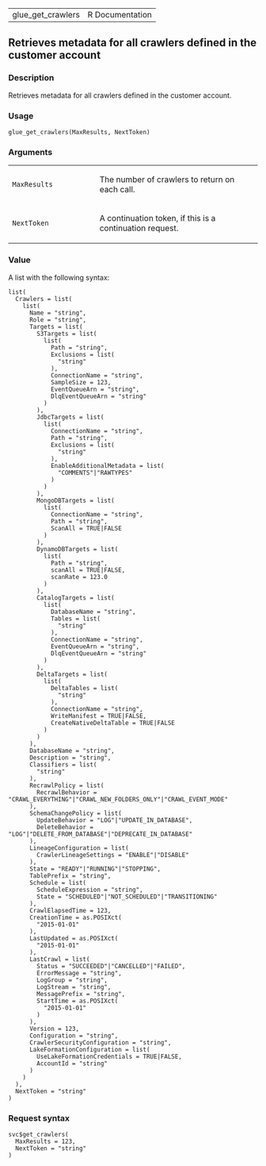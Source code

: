 <table style="width: 100%;">
<tbody>
<tr class="odd">
<td>glue_get_crawlers</td>
<td style="text-align: right;">R Documentation</td>
</tr>
</tbody>
</table>

## Retrieves metadata for all crawlers defined in the customer account

### Description

Retrieves metadata for all crawlers defined in the customer account.

### Usage

    glue_get_crawlers(MaxResults, NextToken)

### Arguments

<table>
<colgroup>
<col style="width: 35%" />
<col style="width: 65%" />
</colgroup>
<tbody>
<tr class="odd">
<td><code id="glue_get_crawlers_:_MaxResults">MaxResults</code></td>
<td><p>The number of crawlers to return on each call.</p></td>
</tr>
<tr class="even">
<td><code id="glue_get_crawlers_:_NextToken">NextToken</code></td>
<td><p>A continuation token, if this is a continuation request.</p></td>
</tr>
</tbody>
</table>

### Value

A list with the following syntax:

    list(
      Crawlers = list(
        list(
          Name = "string",
          Role = "string",
          Targets = list(
            S3Targets = list(
              list(
                Path = "string",
                Exclusions = list(
                  "string"
                ),
                ConnectionName = "string",
                SampleSize = 123,
                EventQueueArn = "string",
                DlqEventQueueArn = "string"
              )
            ),
            JdbcTargets = list(
              list(
                ConnectionName = "string",
                Path = "string",
                Exclusions = list(
                  "string"
                ),
                EnableAdditionalMetadata = list(
                  "COMMENTS"|"RAWTYPES"
                )
              )
            ),
            MongoDBTargets = list(
              list(
                ConnectionName = "string",
                Path = "string",
                ScanAll = TRUE|FALSE
              )
            ),
            DynamoDBTargets = list(
              list(
                Path = "string",
                scanAll = TRUE|FALSE,
                scanRate = 123.0
              )
            ),
            CatalogTargets = list(
              list(
                DatabaseName = "string",
                Tables = list(
                  "string"
                ),
                ConnectionName = "string",
                EventQueueArn = "string",
                DlqEventQueueArn = "string"
              )
            ),
            DeltaTargets = list(
              list(
                DeltaTables = list(
                  "string"
                ),
                ConnectionName = "string",
                WriteManifest = TRUE|FALSE,
                CreateNativeDeltaTable = TRUE|FALSE
              )
            )
          ),
          DatabaseName = "string",
          Description = "string",
          Classifiers = list(
            "string"
          ),
          RecrawlPolicy = list(
            RecrawlBehavior = "CRAWL_EVERYTHING"|"CRAWL_NEW_FOLDERS_ONLY"|"CRAWL_EVENT_MODE"
          ),
          SchemaChangePolicy = list(
            UpdateBehavior = "LOG"|"UPDATE_IN_DATABASE",
            DeleteBehavior = "LOG"|"DELETE_FROM_DATABASE"|"DEPRECATE_IN_DATABASE"
          ),
          LineageConfiguration = list(
            CrawlerLineageSettings = "ENABLE"|"DISABLE"
          ),
          State = "READY"|"RUNNING"|"STOPPING",
          TablePrefix = "string",
          Schedule = list(
            ScheduleExpression = "string",
            State = "SCHEDULED"|"NOT_SCHEDULED"|"TRANSITIONING"
          ),
          CrawlElapsedTime = 123,
          CreationTime = as.POSIXct(
            "2015-01-01"
          ),
          LastUpdated = as.POSIXct(
            "2015-01-01"
          ),
          LastCrawl = list(
            Status = "SUCCEEDED"|"CANCELLED"|"FAILED",
            ErrorMessage = "string",
            LogGroup = "string",
            LogStream = "string",
            MessagePrefix = "string",
            StartTime = as.POSIXct(
              "2015-01-01"
            )
          ),
          Version = 123,
          Configuration = "string",
          CrawlerSecurityConfiguration = "string",
          LakeFormationConfiguration = list(
            UseLakeFormationCredentials = TRUE|FALSE,
            AccountId = "string"
          )
        )
      ),
      NextToken = "string"
    )

### Request syntax

    svc$get_crawlers(
      MaxResults = 123,
      NextToken = "string"
    )
